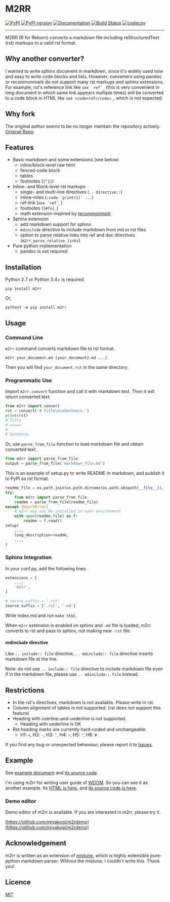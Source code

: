 M2RR
====

[![PyPI](https://img.shields.io/pypi/v/m2rr.svg)](https://pypi.python.org/pypi/m2rr)
[![PyPI version](https://img.shields.io/pypi/pyversions/m2rr.svg)](https://pypi.python.org/pypi/m2rr)
[![Documentation](https://img.shields.io/badge/docs-latest-brightgreen.svg)](https://qhua948.github.io/m2rr)
[![Build Status](https://travis-ci.org/qhua948/m2rr.svg?branch=master)](https://travis-ci.org/qhua948/m2rr)
[![codecov](https://codecov.io/gh/qhua948/m2rr/branch/master/graph/badge.svg)](https://codecov.io/gh/qhua948/m2rr)

--------------------------------------------------------------------------------

M2RR (R for Reborn) converts a markdown file including reStructuredText (rst) markups to a valid
rst format.

## Why another converter?

I wanted to write sphinx document in markdown, since it's widely used now and
easy to write code blocks and lists. However, converters using pandoc or
recommonmark do not support many rst markups and sphinx extensions. For
example, rst's reference link like ``see `ref`_`` (this is very convenient in
long document in which same link appears multiple times) will be converted to
a code block in HTML like `see <code>ref</code>_`, which is not expected.

## Why fork

The original author seems to be no longer maintain the repository actively.
[Original Repo](https://github.com/miyakogi/m2r/).

## Features

* Basic markdown and some extensions (see below)
    * inline/block-level raw html
    * fenced-code block
    * tables
    * footnotes (``[^1]``)
* Inline- and Block-level rst markups
    * single- and multi-line directives (`.. directive::`)
    * inline-roles (``:code:`print(1)` ...``)
    * ref-link (``see `ref`_``)
    * footnotes (``[#fn]_``)
    * math extension inspired by [recommonmark](https://recommonmark.readthedocs.io/en/latest/index.html)
* Sphinx extension
    * add markdown support for sphinx
    * ``mdinclude`` directive to include markdown from md or rst files
    * option to parse relative links into ref and doc directives (``m2rr_parse_relative_links``)
* Pure python implementation
    * pandoc is not required

## Installation

Python 2.7 or Python 3.4+ is required.

```
pip install m2rr
```

Or,

```
python3 -m pip install m2rr
```

## Usage

### Command Line

`m2rr` command converts markdown file to rst format.

```
m2rr your_document.md [your_document2.md ...]
```

Then you will find `your_document.rst` in the same directory.

### Programmatic Use

Import `m2rr.convert` function and call it with markdown text.
Then it will return converted text.

```python
from m2rr import convert
rst = convert('# Title\n\nSentence.')
print(rst)
# Title
# =====
#
# Sentence.
```

Or, use `parse_from_file` function to load markdown file and obtain converted
text.

```python
from m2rr import parse_from_file
output = parse_from_file('markdown_file.md')
```

This is an example of setup.py to write README in markdown, and publish it to
PyPI as rst format.

```python
readme_file = os.path.join(os.path.dirname(os.path.abspath(__file__)), 'README.md')
try:
    from m2rr import parse_from_file
    readme = parse_from_file(readme_file)
except ImportError:
    # m2rr may not be installed in user environment
    with open(readme_file) as f:
        readme = f.read()
setup(
    ...,
    long_description=readme,
    ...,
)
```

### Sphinx Integration

In your conf.py, add the following lines.

```python
extensions = [
    ...,
    'm2rr',
]

# source_suffix = '.rst'
source_suffix = ['.rst', '.md']
```

Write index.md and run `make html`.

When `m2rr` extension is enabled on sphinx and `.md` file is loaded, m2rr
converts to rst and pass to sphinx, not making new `.rst` file.

#### mdinclude directive

Like `.. include:: file` directive, `.. mdinclude:: file` directive inserts
markdown file at the line.

Note: do not use `.. include:: file` directive to include markdown file even if
in the markdown file, please use `.. mdinclude:: file` instead.

## Restrictions

* In the rst's directives, markdown is not available. Please write in rst.
* Column alignment of tables is not supported. (rst does not support this feature)
* Heading with overline-and-underline is not supported.
  * Heading with underline is OK
* Rst heading marks are currently hard-coded and unchangeable.
  * H1: `=`, H2: `-`, H3: `^`, H4: `~`, H5: `"`, H6: `#`

If you find any bug or unexpected behaviour, please report it to
[Issues](https://github.com/qhua948/m2rr/issues).

## Example

See [example document](https://qhua948.github.io/m2rr/example.html) and [its
source code](https://github.com/qhua948/m2rr/blob/master/docs/example.md).

I'm using m2rr for writing user guide of [WDOM](https://github.com/miyakogi/wdom).
So you can see it as another example. Its [HTML is
here](http://wdom-py.readthedocs.io/en/latest/guide/index.html), and [its
source code is here](https://github.com/miyakogi/wdom/tree/dev/docs/guide).

### Demo editor

Demo editor of m2rr is available.
If you are interested in m2rr, please try it.

[https://github.com/miyakogi/m2rdemo](https://github.com/miyakogi/m2rdemo)

## Acknowledgement

m2rr is written as an extension of
[mistune](http://mistune.readthedocs.io/en/latest/), which is highly extensible
pure-python markdown parser.
Without the mistune, I couldn't write this. Thank you!

## Licence

[MIT](https://github.com/miyakogi/m2rr/blob/master/LICENSE)
